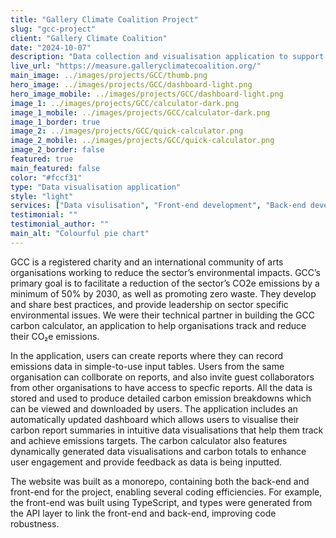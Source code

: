 ```yaml
---
title: "Gallery Climate Coalition Project"
slug: "gcc-project"
client: "Gallery Climate Coalition"
date: "2024-10-07"
description: "Data collection and visualisation application to support GCC's primary goal of reducing the arts sector's CO₂e emissions by a minimum of 50% by 2030."
live_url: "https://measure.galleryclimatecoalition.org/"
main_image: ../images/projects/GCC/thumb.png
hero_image: ../images/projects/GCC/dashboard-light.png
hero_image_mobile: ../images/projects/GCC/dashboard-light.png
image_1: ../images/projects/GCC/calculator-dark.png
image_1_mobile: ../images/projects/GCC/calculator-dark.png
image_1_border: true
image_2: ../images/projects/GCC/quick-calculator.png
image_2_mobile: ../images/projects/GCC/quick-calculator.png
image_2_border: false
featured: true
main_featured: false
color: "#fccf31"
type: "Data visualisation application"
style: "light"
services: ["Data visulisation", "Front-end development", "Back-end development"]
testimonial: ""
testimonial_author: ""
main_alt: "Colourful pie chart"
---
```


GCC is a registered charity and an international community of arts organisations working to reduce the sector’s environmental impacts. GCC’s primary goal is to facilitate a reduction of the sector’s CO2e emissions by a minimum of 50% by 2030, as well as promoting zero waste. They develop and share best practices, and provide leadership on sector specific environmental issues. We were their technical partner in building the GCC carbon calculator, an application to help organisations track and reduce their CO₂e emissions.

In the application, users can create reports where they can record emissions data in simple-to-use input tables. Users from the same organisation can collborate on reports, and also invite guest collaborators from other organisations to have access to specfic reports. All the data is stored and used to produce detailed carbon emission breakdowns which can be viewed and downloaded by users. The application includes an automatically updated dashboard which allows users to visualise their carbon report summaries in intuitive data visualisations that help them track and achieve emissions targets. The carbon calculator also features dynamically generated data visualisations and carbon totals to enhance user engagement and provide feedback as data is being inputted.

The website was built as a monorepo, containing both the back-end and front-end for the project, enabling several coding efficiencies. For example, the front-end was built using TypeScript, and types were generated from the API layer to link the front-end and back-end, improving code robustness.
